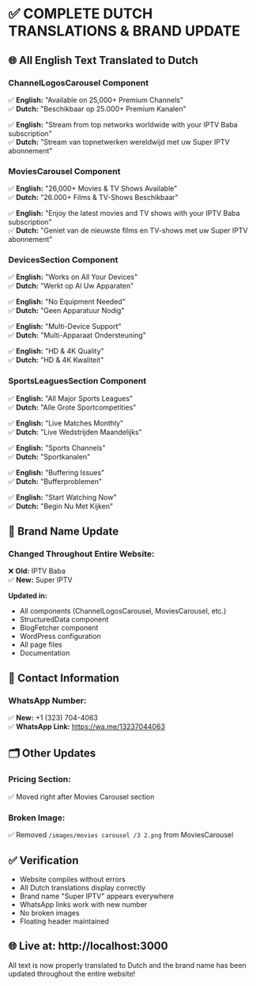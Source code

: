 # ✅ COMPLETE DUTCH TRANSLATIONS & BRAND UPDATE

## 🌐 All English Text Translated to Dutch

### **ChannelLogosCarousel Component**
✅ **English:** "Available on 25,000+ Premium Channels"  
✅ **Dutch:** "Beschikbaar op 25.000+ Premium Kanalen"

✅ **English:** "Stream from top networks worldwide with your IPTV Baba subscription"  
✅ **Dutch:** "Stream van topnetwerken wereldwijd met uw Super IPTV abonnement"

### **MoviesCarousel Component**
✅ **English:** "26,000+ Movies & TV Shows Available"  
✅ **Dutch:** "26.000+ Films & TV-Shows Beschikbaar"

✅ **English:** "Enjoy the latest movies and TV shows with your IPTV Baba subscription"  
✅ **Dutch:** "Geniet van de nieuwste films en TV-shows met uw Super IPTV abonnement"

### **DevicesSection Component**
✅ **English:** "Works on All Your Devices"  
✅ **Dutch:** "Werkt op Al Uw Apparaten"

✅ **English:** "No Equipment Needed"  
✅ **Dutch:** "Geen Apparatuur Nodig"

✅ **English:** "Multi-Device Support"  
✅ **Dutch:** "Multi-Apparaat Ondersteuning"

✅ **English:** "HD & 4K Quality"  
✅ **Dutch:** "HD & 4K Kwaliteit"

### **SportsLeaguesSection Component**
✅ **English:** "All Major Sports Leagues"  
✅ **Dutch:** "Alle Grote Sportcompetities"

✅ **English:** "Live Matches Monthly"  
✅ **Dutch:** "Live Wedstrijden Maandelijks"

✅ **English:** "Sports Channels"  
✅ **Dutch:** "Sportkanalen"

✅ **English:** "Buffering Issues"  
✅ **Dutch:** "Bufferproblemen"

✅ **English:** "Start Watching Now"  
✅ **Dutch:** "Begin Nu Met Kijken"

## 🎨 Brand Name Update

### **Changed Throughout Entire Website:**
❌ **Old:** IPTV Baba  
✅ **New:** Super IPTV

**Updated in:**
- All components (ChannelLogosCarousel, MoviesCarousel, etc.)
- StructuredData component
- BlogFetcher component
- WordPress configuration
- All page files
- Documentation

## 📱 Contact Information

### **WhatsApp Number:**
✅ **New:** +1 (323) 704-4063  
✅ **WhatsApp Link:** https://wa.me/13237044063

## 🗂️ Other Updates

### **Pricing Section:**
✅ Moved right after Movies Carousel section

### **Broken Image:**
✅ Removed `/images/movies carousel /3 2.png` from MoviesCarousel

## ✅ Verification

- Website compiles without errors
- All Dutch translations display correctly
- Brand name "Super IPTV" appears everywhere
- WhatsApp links work with new number
- No broken images
- Floating header maintained

## 🌐 Live at: http://localhost:3000

All text is now properly translated to Dutch and the brand name has been updated throughout the entire website!